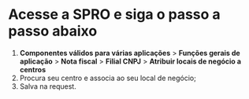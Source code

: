# Acesse a SPRO e siga o passo a passo abaixo

1. **Componentes válidos para várias aplicações** > **Funções gerais de aplicação** > **Nota fiscal** > **Filial CNPJ** > **Atribuir locais de negócio a centros** 
2. Procura seu centro e associa ao seu local de negócio;
3. Salva na request.
